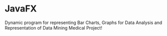 # JavaFX
Dynamic program for representing Bar Charts, Graphs for Data Analysis and Representation of Data Mining Medical Project!
